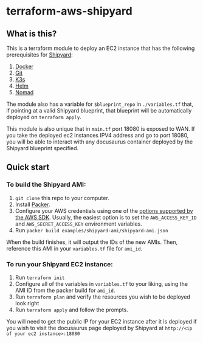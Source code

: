 # terraform-aws-shipyard

## What is this? 
This is a terraform module to deploy an EC2 instance that has the following prerequisites for [Shipyard](https://shipyard.run):

1. [Docker](https://www.docker.com/)
2. [Git](https://git-scm.com/)
3. [K3s](https://k3s.io/)
4. [Helm](https://helm.sh/)
5. [Nomad](https://www.nomadproject.io/)

The module also has a variable for `$blueprint_repo` in `./variables.tf` that, if pointing at a valid Shipyard blueprint, that blueprint will be automatically deployed on `terraform apply`.

This module is also unique that in `main.tf` port 18080 is exposed to WAN. If you take the deployed ec2 instances IPV4 address and go to port 18080, you will be able to interact with any docusaurus container deployed by the Shipyard blueprint specified.

## Quick start

### To build the Shipyard AMI:

1. `git clone` this repo to your computer.
2. Install [Packer](https://www.packer.io/).
3. Configure your AWS credentials using one of the [options supported by the AWS
   SDK](http://docs.aws.amazon.com/sdk-for-java/v1/developer-guide/credentials.html). Usually, the easiest option is to
   set the `AWS_ACCESS_KEY_ID` and `AWS_SECRET_ACCESS_KEY` environment variables.
4. Run `packer build examples/shipyard-ami/shipyard-ami.json`

When the build finishes, it will output the IDs of the new AMIs. Then, reference this AMI in your `variables.tf` file for `ami_id`.

### To run your Shipyard EC2 instance:

1. Run `terraform init`
2. Configure all of the variables in `variables.tf` to your liking, using the AMI ID from the packer build for `ami_id`.
3. Run `terraform plan` and verify the resources you wish to be deployed look right
4. Run `terraform apply` and follow the prompts.

You will need to get the public IP for your EC2 instance after it is deployed if you wish to visit the docusaurus page deployed by Shipyard at `http://<ip of your ec2 instance>:18080`


